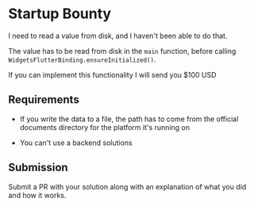 # Startup Bounty

I need to read a value from disk, and I haven't been able to do that. 

The value has to be read from disk in the `main` function, before calling `WidgetsFlutterBinding.ensureInitialized()`.

If you can implement this functionality I will send you $100 USD

## Requirements

- If you write the data to a file, the path has to come from the official documents directory for the platform it's running on

- You can't use a backend solutions

## Submission

Submit a PR with your solution along with an explanation of what you did and how it works.
